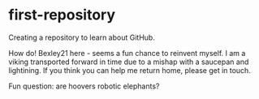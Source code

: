 # first-repository
Creating a repository to learn about GitHub.

How do! Bexley21 here - seems a fun chance to reinvent myself. I am a viking transported forward in time due to a mishap with a saucepan and lightining. If you think you can help me return home, please get in touch.

Fun question: are hoovers robotic elephants?
